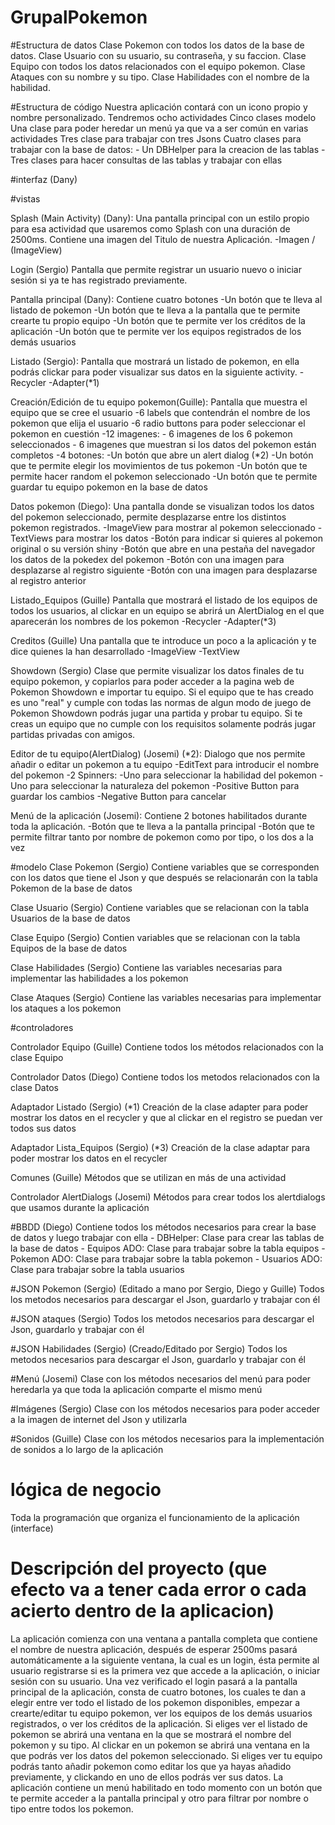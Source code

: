 # GrupalPokemon

#Estructura de datos
Clase Pokemon con todos los datos de la base de datos.
Clase Usuario con su usuario, su contraseña, y su faccion.
Clase Equipo con todos los datos relacionados con el equipo pokemon.
Clase Ataques con su nombre y su tipo.
Clase Habilidades con el nombre de la habilidad.

#Estructura de código
Nuestra aplicación contará con un icono propio y nombre personalizado.
Tendremos ocho actividades
Cinco clases modelo
Una clase para poder heredar un menú ya que va a ser común en varias actividades
Tres clase para trabajar con tres Jsons
Cuatro clases para trabajar con la base de datos:
    - Un DBHelper para la creacion de las tablas
    - Tres clases para hacer consultas de las tablas y trabajar con ellas

#interfaz (Dany)

#vistas

Splash (Main Activity) (Dany):
Una pantalla principal con un estilo propio para esa actividad que usaremos como Splash con una duración de 2500ms.
Contiene una imagen del Titulo de nuestra Aplicación.
-Imagen / (ImageView)

Login (Sergio)
Pantalla que permite registrar un usuario nuevo o iniciar sesión si ya te has registrado previamente.

Pantalla principal (Dany):
Contiene cuatro botones
-Un botón que te lleva al listado de pokemon
-Un botón que te lleva a la pantalla que te permite crearte tu propio equipo
-Un botón que te permite ver los créditos de la aplicación
-Un botón que te permite ver los equipos registrados de los demás usuarios

Listado (Sergio):
Pantalla que mostrará un listado de pokemon, en ella podrás clickar para poder visualizar sus datos 
en la siguiente activity.
-Recycler
-Adapter(*1)

Creación/Edición de tu equipo pokemon(Guille):
Pantalla que muestra el equipo que se cree el usuario
-6 labels que contendrán el nombre de los pokemon que elija el usuario
-6 radio buttons para poder seleccionar el pokemon en cuestión
-12 imagenes:
    - 6 imagenes de los 6 pokemon seleccionados
    - 6 imagenes que muestran si los datos del pokemon están completos
-4 botones:
    -Un botón que abre un alert dialog (*2)
    -Un botón que te permite elegir los movimientos de tus pokemon
    -Un botón que te permite hacer random el pokemon seleccionado
    -Un botón que te permite guardar tu equipo pokemon en la base de datos

Datos pokemon (Diego):
Una pantalla donde se visualizan todos los datos del pokemon seleccionado, permite desplazarse entre 
los distintos pokemon registrados.
-ImageView para mostrar al pokemon seleccionado
-TextViews para mostrar los datos
-Botón para indicar si quieres al pokemon original o su versión shiny
-Botón que abre en una pestaña del navegador los datos de la pokedex del pokemon
-Botón con una imagen para desplazarse al registro siguiente
-Botón con una imagen para desplazarse al registro anterior

Listado_Equipos (Guille)
Pantalla que mostrará el listado de los equipos de todos los usuarios, al clickar en un equipo se
abrirá un AlertDialog en el que aparecerán los nombres de los pokemon
-Recycler
-Adapter(*3)

Creditos (Guille)
Una pantalla que te introduce un poco a la aplicación y te dice quienes la han desarrollado
-ImageView
-TextView

Showdown (Sergio)
Clase que permite visualizar los datos finales de tu equipo pokemon, y copiarlos para poder acceder
a la pagina web de Pokemon Showdown e importar tu equipo.
Si el equipo que te has creado es uno "real" y cumple con todas las normas de algun modo de juego de
Pokemon Showdown podrás jugar una partida y probar tu equipo.
Si te creas un equipo que no cumple con los requisitos solamente podrás jugar partidas privadas con
amigos.

Editor de tu equipo(AlertDialog) (Josemi) (*2):
Dialogo que nos permite añadir o editar un pokemon a tu equipo
-EditText para introducir el nombre del pokemon 
-2 Spinners:
    -Uno para seleccionar la habilidad del pokemon
    -Uno para seleccionar la naturaleza del pokemon
-Positive Button para guardar los cambios
-Negative Button para cancelar

Menú de la aplicación (Josemi):
Contiene 2 botones habilitados durante toda la aplicación.
-Botón que te lleva a la pantalla principal
-Botón que te permite filtrar tanto por nombre de pokemon como por tipo, o los dos a la vez

#modelo
Clase Pokemon (Sergio)
Contiene variables que se corresponden con los datos que tiene el Json y que después se relacionarán
con la tabla Pokemon de la base de datos

Clase Usuario (Sergio)
Contiene variables que se relacionan con la tabla Usuarios de la base de datos

Clase Equipo (Sergio)
Contien variables que se relacionan con la tabla Equipos de la base de datos

Clase Habilidades (Sergio)
Contiene las variables necesarias para implementar las habilidades a los pokemon

Clase Ataques (Sergio)
Contiene las variables necesarias para implementar los ataques a los pokemon

#controladores

Controlador Equipo (Guille)
Contiene todos los métodos relacionados con la clase Equipo

Controlador Datos (Diego)
Contiene todos los metodos relacionados con la clase Datos

Adaptador Listado (Sergio)
(*1) Creación de la clase adapter para poder mostrar los datos en el recycler y que al clickar en el registro
se puedan ver todos sus datos

Adaptador Lista_Equipos (Sergio)
(*3) Creación de la clase adaptar para poder mostrar los datos en el recycler

Comunes (Guille)
Métodos que se utilizan en más de una actividad

Controlador AlertDialogs (Josemi)
Métodos para crear todos los alertdialogs que usamos durante la aplicación

#BBDD (Diego)
Contiene todos los métodos necesarios para crear la base de datos y luego trabajar con ella
    - DBHelper: Clase para crear las tablas de la base de datos
    - Equipos ADO: Clase para trabajar sobre la tabla equipos
    - Pokemon ADO: Clase para trabajar sobre la tabla pokemon
    - Usuarios ADO: Clase para trabajar sobre la tabla usuarios

#JSON Pokemon (Sergio) (Editado a mano por Sergio, Diego y Guille)
Todos los metodos necesarios para descargar el Json, guardarlo y trabajar con él

#JSON ataques (Sergio)
Todos los metodos necesarios para descargar el Json, guardarlo y trabajar con él

#JSON Habilidades (Sergio) (Creado/Editado por Sergio)
Todos los metodos necesarios para descargar el Json, guardarlo y trabajar con él

#Menú (Josemi)
Clase con los métodos necesarios del menú para poder heredarla ya que toda la aplicación comparte el mismo menú

#Imágenes (Sergio)
Clase con los métodos necesarios para poder acceder a la imagen de internet del Json y utilizarla

#Sonidos (Guille)
Clase con los métodos necesarios para la implementación de sonidos a lo largo de la aplicación

# lógica de negocio
Toda la programación que organiza el funcionamiento de la aplicación (interface)

# Descripción del proyecto (que efecto va a tener cada error o cada acierto dentro de la aplicacion)
La aplicación comienza con una ventana a pantalla completa que contiene el nombre de nuestra aplicación,
después de esperar 2500ms pasará automáticamente a la siguiente ventana, la cual es un login, ésta permite
al usuario registrarse si es la primera vez que accede a la aplicación, o iniciar sesión con su usuario.
Una vez verificado el login pasará a la pantalla principal de la aplicación, consta de cuatro botones,
los cuales te dan a elegir entre ver todo el listado de los pokemon disponibles, empezar a crearte/editar
tu equipo pokemon, ver los equipos de los demás usuarios registrados, o ver los créditos de la aplicación.
Si eliges ver el listado de pokemon se abrirá una ventana en la que se mostrará el nombre del pokemon y
su tipo. Al clickar en un pokemon se abrirá una ventana en la que podrás ver los datos del pokemon
seleccionado. Si eliges ver tu equipo podrás tanto añadir pokemon como editar los que ya hayas añadido
previamente, y clickando en uno de ellos podrás ver sus datos.
La aplicación contiene un menú habilitado en todo momento con un botón que te permite acceder a la
pantalla principal y otro para filtrar por nombre o tipo entre todos los pokemon.